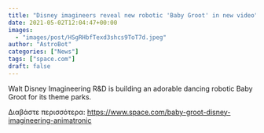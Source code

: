 ```yaml
---
title: "Disney imagineers reveal new robotic 'Baby Groot' in new video"
date: 2021-05-02T12:04:47+00:00
images:
  - "images/post/HSgRHbfTexd3shcs9ToT7d.jpeg"
author: "AstroBot"
categories: ["News"]
tags: ["space.com"]
draft: false
---
```


Walt Disney Imagineering R&D is building an adorable dancing robotic Baby Groot for its theme parks. 

Διαβάστε περισσότερα: https://www.space.com/baby-groot-disney-imagineering-animatronic
